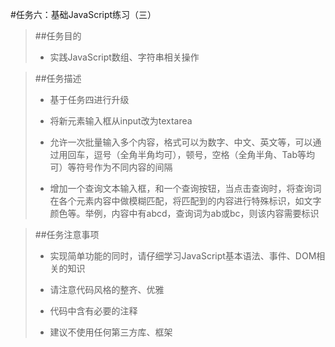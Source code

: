 #任务六：基础JavaScript练习（三）
>##任务目的
>+ 实践JavaScript数组、字符串相关操作
>

>##任务描述
>+ 基于任务四进行升级
>
>+ 将新元素输入框从input改为textarea
>
>+ 允许一次批量输入多个内容，格式可以为数字、中文、英文等，可以通过用回车，逗号（全角半角均可），顿号，空格（全角半角、Tab等均可）等符号作为不同内容的间隔
>
>+ 增加一个查询文本输入框，和一个查询按钮，当点击查询时，将查询词在各个元素内容中做模糊匹配，将匹配到的内容进行特殊标识，如文字颜色等。举例，内容中有abcd，查询词为ab或bc，则该内容需要标识


>##任务注意事项
>+ 实现简单功能的同时，请仔细学习JavaScript基本语法、事件、DOM相关的知识
>
>+ 请注意代码风格的整齐、优雅
>
>+ 代码中含有必要的注释
>
>+ 建议不使用任何第三方库、框架
>